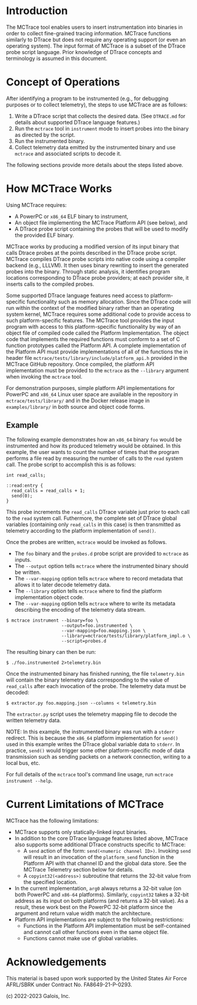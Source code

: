 
Introduction
============

The MCTrace tool enables users to insert instrumentation into binaries
in order to collect fine-grained tracing information. MCTrace functions
similarly to DTrace but does not require any operating support (or even
an operating system). The input format of MCTrace is a subset of the
DTrace probe script language. Prior knowledge of DTrace concepts and
terminology is assumed in this document.

Concept of Operations
=====================

After identifying a program to be instrumented (e.g., for debugging
purposes or to collect telemetry), the steps to use MCTrace are as
follows:

1. Write a DTrace script that collects the desired data. (See
   `DTRACE.md` for details about supported DTrace language features.)
2. Run the `mctrace` tool in `instrument` mode to insert probes into the
   binary as directed by the script.
3. Run the instrumented binary.
4. Collect telemetry data emitted by the instrumented binary and use
   `mctrace` and associated scripts to decode it.

The following sections provide more details about the steps listed
above.

How MCTrace Works
=================

Using MCTrace requires:

* A PowerPC or `x86_64` ELF binary to instrument,
* An object file implementing the MCTrace Platform API (see below), and
* A DTrace probe script containing the probes that will be used to
  modify the provided ELF binary.

MCTrace works by producing a modified version of its input binary that
calls Dtrace probes at the points described in the DTrace probe script.
MCTrace compiles DTrace probe scripts into native code using a compiler
backend (e.g., LLLVM). It then uses binary rewriting to insert the
generated probes into the binary. Through static analysis, it identifies
program locations corresponding to DTrace probe providers; at each
provider site, it inserts calls to the compiled probes.

Some supported DTrace language features need access to platform-specific
functionality such as memory allocation. Since the DTrace code
will run within the context of the modified binary rather than an
operating system kernel, MCTrace requires some additional code to
provide access to such platform-specific features. The MCTrace tool
provides the input program with access to this platform-specific
functionality by way of an object file of compiled code called the
Platform Implementation. The object code that implements the required
functions must conform to a set of C function prototypes called the
Platform API. A complete implementation of the Platform API must
provide implementations of all of the functions the in header file
`mctrace/tests/library/include/platform_api.h` provided in the MCTrace
GitHub repository. Once compiled, the platform API implementation must
be provided to the `mctrace` as the `--library` argument when invoking
the `mctrace` tool.

For demonstration purposes, simple platform API implementations for
PowerPC and `x86_64` Linux user space are available in the repository
in `mctrace/tests/library/` and in the Docker release image in
`examples/library/` in both source and object code forms.

Example
-------

The following example demonstrates how an `x86_64` binary `foo` would be
instrumented and how its produced telemetry would be obtained. In this
example, the user wants to count the number of times that the program
performs a file read by measuring the number of calls to the `read`
system call. The probe script to accomplish this is as follows:

```
int read_calls;

::read:entry {
  read_calls = read_calls + 1;
  send(0);
}
```

This probe increments the `read_calls` DTrace variable just prior to
each call to the `read` system call. Futhermore, the complete set of
DTrace global variables (containing only `read_calls` in this case) is
then transmitted as telemetry according to the platform implementation
of `send()`.

Once the probes are written, `mctrace` would be invoked as follows.

- The `foo` binary and the `probes.d` probe script are provided to
  `mctrace` as inputs.
- The `--output` option tells `mctrace` where the instrumented binary
  should be written.
- The `--var-mapping` option tells `mctrace` where to record metadata
  that allows it to later decode telemetry data.
- The `--library` option tells `mctrace` where to find the platform
  implementation object code.
- The `--var-mapping` option tells `mctrace` where to write its metadata
  describing the encoding of the telemetry data stream.

```
$ mctrace instrument --binary=foo \
                     --output=foo.instrumented \
                     --var-mapping=foo.mapping.json \
                     --library=mctrace/tests/library/platform_impl.o \
                     --script=probes.d
```

The resulting binary can then be run:

```
$ ./foo.instrumented 2>telemetry.bin
```

Once the instrumented binary has finished running, the file
`telemetry.bin` will contain the binary telemetry data corresponding
to the value of `read_calls` after each invocation of the probe. The
telemetry data must be decoded:

```
$ extractor.py foo.mapping.json --columns < telemetry.bin
```

The `extractor.py` script uses the telemetry mapping file to decode the
written telemetry data.

NOTE: In this example, the instrumented binary was run with a `stderr`
redirect. This is because the `x86_64` platform implementation for
`send()` used in this example writes the DTrace global variable
data to `stderr`. In practice, `send()` would trigger some other
platform-specific mode of data transmission such as sending packets on a
network connection, writing to a local bus, etc.

For full details of the `mctrace` tool's command line usage, run
`mctrace instrument --help`.

Current Limitations of MCTrace
==============================

MCTrace has the following limitations:

 - MCTrace supports only statically-linked input binaries.
 - In addition to the core DTrace language features listed above,
   MCTrace also supports some additional DTrace constructs specific to
   MCTrace:
   - A `send` action of the form: `send(<numeric channel ID>)`. Invoking
     `send` will result in an invocation of the `platform_send` function
     in the Platform API with that channel ID and the global data store.
     See the MCTrace Telemetry section below for details.
   - A `copyint32(<address>)` subroutine that returns the 32-bit value
     from the specified location.
 - In the current implementation, `arg0` always returns a 32-bit value
   (on both PowerPC and `x86-64` platforms). Similarly, `copyint32`
   takes a 32-bit address as its input on both platforms (and returns
   a 32-bit value). As a result, these work best on the PowerPC 32-bit
   platform since the argument and return value width match the
   architecture.
 - Platform API implementations are subject to the following
   restrictions:
   - Functions in the Platform API implementation must be self-contained
     and cannot call other functions even in the same object file.
   - Functions cannot make use of global variables.

Acknowledgements
================

This material is based upon work supported by the United States Air
Force AFRL/SBRK under Contract No. FA8649-21-P-0293.

(c) 2022-2023 Galois, Inc.
